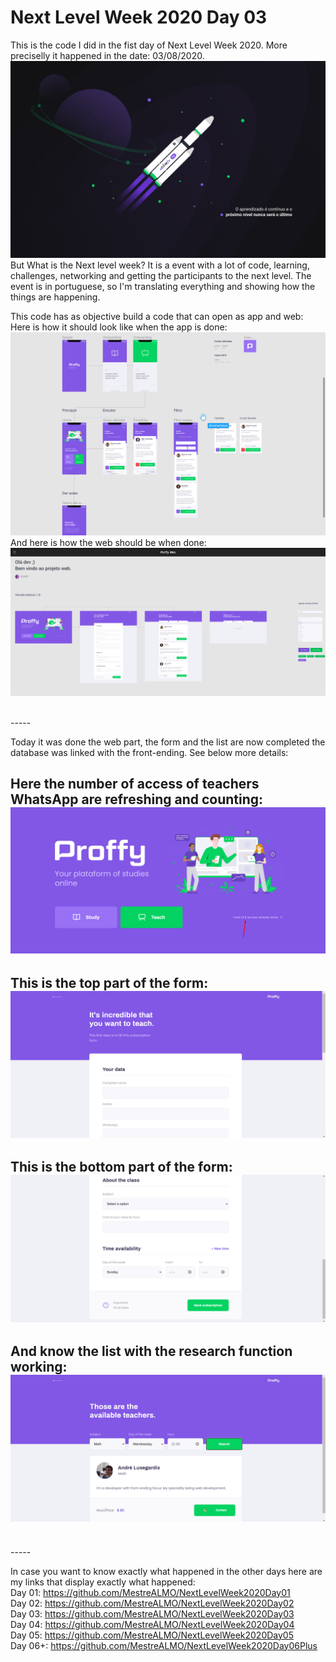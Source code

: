# Next Level Week 2020 Day 03

This is the code I did in the fist day of Next Level Week 2020. More preciselly it happened in the date: 03/08/2020.
![NLW2020](https://github.com/MestreALMO/NextLevelWeek2020Day01/blob/master/NLW_wallpapers/1%20-%20NLW%20%2302%20-%201400x900.jpg?raw=true)
But What is the Next level week? It is a event with a lot of code, learning, challenges, networking and getting the participants to the next level. The event is in portuguese, so I'm translating everything and showing how the things are happening.

This code has as objective build a code that can open as app and web:
Here is how it should look like when the app is done:
![NLW2020App](https://github.com/MestreALMO/NextLevelWeek2020Day01/blob/master/ReadmeImgs/AppObjective.png?raw=true)
And here is how the web should be when done:
![NLW2020App](https://github.com/MestreALMO/NextLevelWeek2020Day01/blob/master/ReadmeImgs/WebObjective.png?raw=true)

<br />-----<br />

Today it was done the web part, the form and the list are now completed the database was linked with the front-ending. See below more details:

Here the number of access of teachers WhatsApp are refreshing and counting:
![NLW2020App](https://github.com/MestreALMO/NextLevelWeek2020Day03/blob/master/ReadmeImgs/Screenshot_6.png?raw=true)
-----------------------------------------------------------------

This is the top part of the form:
![NLW2020App](https://github.com/MestreALMO/NextLevelWeek2020Day03/blob/master/ReadmeImgs/Screenshot_7.png?raw=true)
-----------------------------------------------------------------

This is the bottom part of the form:
![NLW2020App](https://github.com/MestreALMO/NextLevelWeek2020Day03/blob/master/ReadmeImgs/Screenshot_8.png?raw=true)
-----------------------------------------------------------------

And know the list with the research function working:
![NLW2020App](https://github.com/MestreALMO/NextLevelWeek2020Day03/blob/master/ReadmeImgs/Screenshot_9.png?raw=true)
-----------------------------------------------------------------

<br />-----<br />

In case you want to know exactly what happened in the other days here are my links that display exactly what happened:<br />
Day 01: https://github.com/MestreALMO/NextLevelWeek2020Day01 <br />
Day 02: https://github.com/MestreALMO/NextLevelWeek2020Day02 <br />
Day 03: https://github.com/MestreALMO/NextLevelWeek2020Day03 <br />
Day 04: https://github.com/MestreALMO/NextLevelWeek2020Day04 <br />
Day 05: https://github.com/MestreALMO/NextLevelWeek2020Day05 <br />
Day 06+: https://github.com/MestreALMO/NextLevelWeek2020Day06Plus <br />

